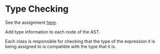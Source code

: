# Type Checking

See the assignment [here](https://www.cs.southern.edu/halterman/Courses/Winter2025/415/Assignments/typecheck.html).

Add type information to each node of the AST.

Each class is responsible for checking that the type of the expression it is being assigned to is compatible with the type that it is.